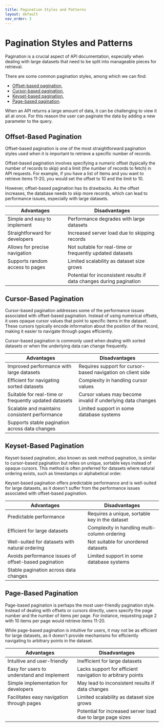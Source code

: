 ```yaml
---
title: Pagination Styles and Patterns
layout: default
nav_order: 3
---
```

# Pagination Styles and Patterns

Pagination is a crucial aspect of API documentation, especially when dealing with large datasets that need to be split into manageable pieces for retrieval. 

There are some common pagination styles, among which we can find: 
- [Offset-based pagination](#Offset-Based-Pagination),
- [Cursor-based pagination](#Cursor-Based-Pagination),
- [Keyset-based pagination](#Keyset-Based-Pagination),
- [Page-based pagination](#Page-Based-Pagination).

When an API returns a large amount of data, it can be challenging to view it all at once. For this reason the user can paginate the data by adding a new parameter to the query.

## Offset-Based Pagination <a id="Offset-Based-Pagination"></a>

Offset-based pagination is one of the most straightforward pagination styles used when it is important to retrieve a specific number of records.

Offset-based pagination involves specifying a numeric offset (typically the number of records to skip) and a limit (the number of records to fetch) in API requests. For example, if you have a list of items and you want to retrieve items 11-20, you would set the offset to 10 and the limit to 10.

However, offset-based pagination has its drawbacks. As the offset increases, the database needs to skip more records, which can lead to performance issues, especially with large datasets.

| Advantages                 | Disadvantages                                              |
|----------------------------|------------------------------------------------------------|
| Simple and easy to implement | Performance degrades with large datasets                   |
| Straightforward for developers | Increased server load due to skipping records               |
| Allows for precise navigation | Not suitable for real-time or frequently updated datasets   |
| Supports random access to pages | Limited scalability as dataset size grows                    |
|                              | Potential for inconsistent results if data changes during pagination |

## Cursor-Based Pagination <a id="Cursor-Based-Pagination"></a>

Cursor-based pagination addresses some of the performance issues associated with offset-based pagination. Instead of using numerical offsets, it uses opaque cursor values that point to specific items in the dataset. These cursors typically encode information about the position of the record, making it easier to navigate through pages efficiently.

Cursor-based pagination is commonly used when dealing with sorted datasets or when the underlying data can change frequently.

| Advantages                                  | Disadvantages                                            |
|---------------------------------------------|----------------------------------------------------------|
| Improved performance with large datasets    | Requires support for cursor-based navigation on client side |
| Efficient for navigating sorted datasets   | Complexity in handling cursor values                     |
| Suitable for real-time or frequently updated datasets | Cursor values may become invalid if underlying data changes |
| Scalable and maintains consistent performance | Limited support in some database systems                  |
| Supports stable pagination across data changes |                                                        |

## Keyset-Based Pagination <a id="Keyset-Based-Pagination"></a>

Keyset-based pagination, also known as seek method pagination, is similar to cursor-based pagination but relies on unique, sortable keys instead of opaque cursors. This method is often preferred for datasets where natural ordering exists, such as timestamps or alphabetical order.

Keyset-based pagination offers predictable performance and is well-suited for large datasets, as it doesn't suffer from the performance issues associated with offset-based pagination.

| Advantages                                       | Disadvantages                                          |
|--------------------------------------------------|--------------------------------------------------------|
| Predictable performance                          | Requires a unique, sortable key in the dataset        |
| Efficient for large datasets                     | Complexity in handling multi-column ordering            |
| Well-suited for datasets with natural ordering   | Not suitable for unordered datasets                    |
| Avoids performance issues of offset-based pagination | Limited support in some database systems              |
| Stable pagination across data changes            |                                                        |

## Page-Based Pagination <a id="Page-Based-Pagination"></a>

Page-based pagination is perhaps the most user-friendly pagination style. Instead of dealing with offsets or cursors directly, users specify the page number and the number of items per page. For instance, requesting page 2 with 10 items per page would retrieve items 11-20.

While page-based pagination is intuitive for users, it may not be as efficient for large datasets, as it doesn't provide mechanisms for efficiently navigating to arbitrary points in the dataset.

| Advantages                                     | Disadvantages                                              |
|------------------------------------------------|------------------------------------------------------------|
| Intuitive and user-friendly                    | Inefficient for large datasets                             |
| Easy for users to understand and implement     | Lacks support for efficient navigation to arbitrary points |
| Simple implementation for developers           | May lead to inconsistent results if data changes           |
| Facilitates easy navigation through pages      | Limited scalability as dataset size grows                   |
|                                                | Potential for increased server load due to large page sizes |
